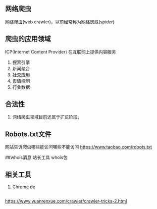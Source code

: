 ## 网络爬虫
网络爬虫(web crawler)，以前经常称为网络蜘蛛(spider)

## 爬虫的应用领域
ICP(Internet Content Provider) 在互联网上提供内容服务

1. 搜索引擎
2. 新闻聚合
3. 社交应用
4. 舆情控制
5. 行业数据


## 合法性
1. 网络爬虫领域目前还属于扩荒阶段，



## Robots.txt文件
网站告诉爬虫哪些能访问哪些不能访问
https://www.taobao.com/robots.txt

##whois消息
站长工具
whois包

## 相关工具
1. Chrome de
##

https://www.yuanrenxue.com/crawler/crawler-tricks-2.html